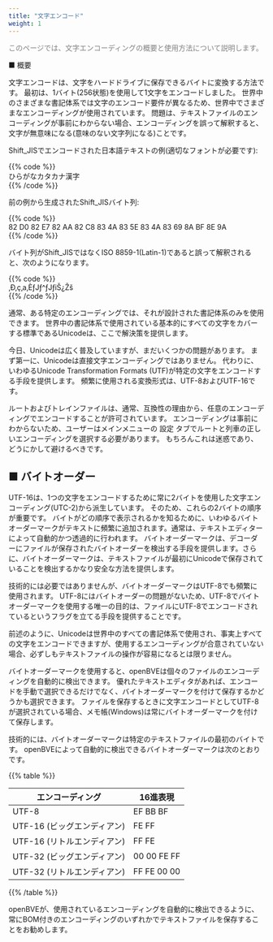 ```yaml
---
title: "文字エンコード"
weight: 1
---
```


<font color="Gray">このページでは、文字エンコーディングの概要と使用方法について説明します。</font>

■ 概要

文字エンコードは、文字をハードドライブに保存できるバイトに変換する方法です。 最初は、1バイト(256状態)を使用して1文字をエンコードしました。 世界中のさまざまな書記体系では文字のエンコード要件が異なるため、世界中でさまざまなエンコーディングが使用されています。 問題は、テキストファイルのエンコーディングが事前にわからない場合、エンコーディングを誤って解釈すると、文字が無意味になる(意味のない文字列になる)ことです。

Shift_JISでエンコードされた日本語テキストの例(適切なフォントが必要です):

{{% code %}}  
ひらがなカタカナ漢字  
{{% /code %}}

前の例から生成されたShift_JISバイト列:

{{% code %}}  
82 D0 82 E7 82 AA 82 C8 83 4A 83 5E 83 4A 83 69 8A BF 8E 9A  
{{% /code %}}

バイト列がShift_JISではなくISO 8859-1(Latin-1)であると誤って解釈されると、次のようになります。

{{% code %}}  
‚Ð‚ç‚a‚ÈƒJƒ^ƒJƒiŠ¿Žš  
{{% /code %}}

通常、ある特定のエンコーディングでは、それが設計された書記体系のみを使用できます。 世界中の書記体系で使用されている基本的にすべての文字をカバーする標準であるUnicodeは、ここで解決策を提供します。

今日、Unicodeは広く普及していますが、まだいくつかの問題があります。 まず第一に、Unicodeは直接文字エンコーディングではありません。 代わりに、いわゆるUnicode Transformation Formats (UTF)が特定の文字をエンコードする手段を提供します。 頻繁に使用される変換形式は、UTF-8およびUTF-16です。

ルートおよびトレインファイルは、通常、互換性の理由から、任意のエンコーディングでエンコードすることが許可されています。 エンコーディングは事前にわからないため、ユーザーはメインメニューの 設定 タブでルートと列車の正しいエンコーディングを選択する必要があります。 もちろんこれは迷惑であり、どうにかして避けるべきです。

## ■ バイトオーダー

UTF-16は、1つの文字をエンコードするために常に2バイトを使用した文字エンコーディング(UTC-2)から派生しています。 そのため、これらの2バイトの順序が重要です。 バイトがどの順序で表示されるかを知るために、いわゆるバイトオーダーマークがテキストに頻繁に追加されます。通常は、テキストエディターによって自動的かつ透過的に行われます。 バイトオーダーマークは、デコーダーにファイルが保存されたバイトオーダーを検出する手段を提供します。さらに、バイトオーダーマークは、テキストファイルが最初にUnicodeで保存されていることを検出するかなり安全な方法を提供します。

技術的には必要ではありませんが、バイトオーダーマークはUTF-8でも頻繁に使用されます。 UTF-8にはバイトオーダーの問題がないため、UTF-8でバイトオーダーマークを使用する唯一の目的は、ファイルにUTF-8でエンコードされているというフラグを立てる手段を提供することです。

前述のように、Unicodeは世界中のすべての書記体系で使用され、事実上すべての文字をエンコードできますが、使用するエンコーディングが合意されていない場合、必ずしもテキストファイルの操作が容易になるとは限りません。

バイトオーダーマークを使用すると、openBVEは個々のファイルのエンコーディングを自動的に検出できます。 優れたテキストエディタがあれば、エンコードを手動で選択できるだけでなく、バイトオーダーマークを付けて保存するかどうかも選択できます。 ファイルを保存するときに文字エンコードとしてUTF-8が選択されている場合、メモ帳(Windows)は常にバイトオーダーマークを付けて保存します。

技術的には、バイトオーダーマークは特定のテキストファイルの最初のバイトです。 openBVEによって自動的に検出できるバイトオーダーマークは次のとおりです。

{{% table %}}

| エンコーディング               | 16進表現 |
| ---------------------- | -------------------------- |
| UTF-8                  | EF BB BF                   |
| UTF-16 (ビッグエンディアン)    | FE FF                      |
| UTF-16 (リトルエンディアン) | FF FE                      |
| UTF-32 (ビッグエンディアン)    | 00 00 FE FF                |
| UTF-32 (リトルエンディアン) | FF FE 00 00                |

{{% /table %}}

openBVEが、使用されているエンコーディングを自動的に検出できるように、常にBOM付きのエンコーディングのいずれかでテキストファイルを保存することをお勧めします。